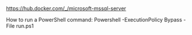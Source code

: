 https://hub.docker.com/_/microsoft-mssql-server

How to run a PowerShell command:
Powershell -ExecutionPolicy Bypass -File run.ps1  